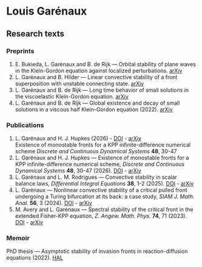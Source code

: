 # Louis Garénaux

## Research texts

### Preprints
1. E. Bukieda, L. Garénaux and B. de Rijk — Orbital stability of plane waves in the Klein-Gordon equation against localized perturbations. [arXiv](https://arxiv.org/abs/2506.06029)
1. L. Garénaux and B. Hilder — Linear convective stability of a front superposition with unstable connecting state. [arXiv](https://arxiv.org/abs/2503.09522)
1. L. Garénaux and B. de Rijk — Long time behavior of small solutions in the viscoelastic Klein-Gordon equation. [arXiv](https://arxiv.org/abs/2402.02220)
1. L. Garénaux and B. de Rijk — Global existence and decay of small solutions in a viscous half Klein–Gordon equation (2022). [arXiv](https://arxiv.org/abs/2509.13188)

### Publications

1. L. Garénaux and H. J. Hupkes (2026) - [DOI](https://doi.org/10.3934/dcds.2025134) - [arXiv](https://arxiv.org/abs/2412.16580)<br>
   Existence of monostable fronts for a KPP infinite-difference numerical scheme
   _Discrete and Continuous Dynamical Systems_ **48**, 30-47
1. L. Garénaux and H. J. Hupkes — Existence of monostable fronts for a KPP infinite-difference numerical scheme, _Discrete and Continuous Dynamical Systems_ **48**, 30-47 (2026). [DOI](https://doi.org/10.3934/dcds.2025134) - [arXiv](https://arxiv.org/abs/2412.16580)
1. L. Garénaux and L. M. Rodrigues — Convective stability in scalar balance laws, _Differential Integral Equations_ **38**, 1-2 (2025). [DOI](https://doi.org/10.3934/dcds.2025134) - [arXiv](https://arxiv.org/abs/2412.16580)
1. L. Garénaux — Nonlinear convective stability of a critical pulled front undergoing a Turing bifurcation at its back: a case study, _SIAM J. Math. Anal._ **56**, 3 (2024). [DOI](https://doi.org/10.1137/21M1451038) - [arXiv](https://arxiv.org/abs/2110.02946)
1. M. Avery and L. Garénaux — Spectral stability of the critical front in the extended Fisher-KPP equation, _Z. Angew. Math. Phys._ **74**, 71 (2023). [DOI](https://doi.org/10.1007/s00033-023-01960-8) - [arXiv](https://arxiv.org/abs/2009.01506)

### Memoir
PhD thesis — Asymptotic stability of invasion fronts in reaction-diffusion equations (2022). [HAL]()
